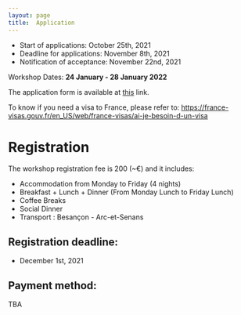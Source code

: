 ```yaml
---
layout: page
title:  Application
---
```


- Start of applications: October 25th, 2021
- Deadline for applications: November 8th, 2021
- Notification of acceptance: November 22nd, 2021


Workshop Dates: **24 January - 28 January 2022**


The application form is available at [this](https://forms.gle/j7RwefC6E4wK6kAJ9) link.

<!--**You will be asked to attach your CV in pdf format (max 5 pages, including a list of your most relevant publications).**-->

To know if you need a visa to France, please refer to:  <https://france-visas.gouv.fr/en_US/web/france-visas/ai-je-besoin-d-un-visa>

# Registration

The workshop registration fee is 200 (~€) and it includes:

- Accommodation from Monday to Friday (4 nights)
- Breakfast + Lunch + Dinner (From Monday Lunch to Friday Lunch)
- Coffee Breaks
- Social Dinner
- Transport : Besançon - Arc-et-Senans


## Registration deadline:
- December 1st, 2021


## Payment method:

TBA

<!-- To pay the registration fee, please make a bank transfer of CHF 200.- **in swiss francs** with the mention "FirstName_LastName" to the following account:   

Address:  
Winter Workshop on Complex Systems Association  
Zürich  
Switzerland  

IBAN : CH02 0900 0000 1534 2239 1  

BIC : POFICHBEXXX  

Reference/Message: FirstName_LastName  

For international transfers, always provide the IBAN and the BIC. -->
